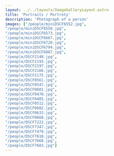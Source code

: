 ```yaml
---
layout: ../../layouts/ImageGalleryLayout.astro
title: 'Portraits / Portrety'
description: 'Photograph of a person'
images: ["/people/miniDSCF6552.jpg",
"/people/miniDSCF6558.jpg",
"/people/miniDSCF6573.jpg",
"/people/miniDSCF6667.jpg",
"/people/miniDSCF6720.jpg",
"/people/miniDSCF6794.jpg",
"/people/miniDSCF6887.jpg",
"/people/DSCF2140.jpg",
"/people/DSCF2193.jpg",
"/people/DSCF2197.jpg",
"/people/DSCF2166.jpg",
"/people/DSCF2175.jpg",
"/people/DSCF0561.jpg",
"/people/DSCF0547.jpg",
"/people/DSCF0601.jpg",
"/people/DSCF0470.jpg",
"/people/DSCF0485.jpg",
"/people/DSCF0512.jpg",
"/people/DSCF0682.jpg",
"/people/DSCF0633.jpg",
"/people/DSCF0668.jpg",
"/people/DSCF7222.jpg",
"/people/DSCF7347.jpg",
"/people/DSCF7479.jpg",
"/people/DSCF7610.jpg",
"/people/DSCF7660.jpg",
"/people/DSCF7683.jpg"]
---
```

